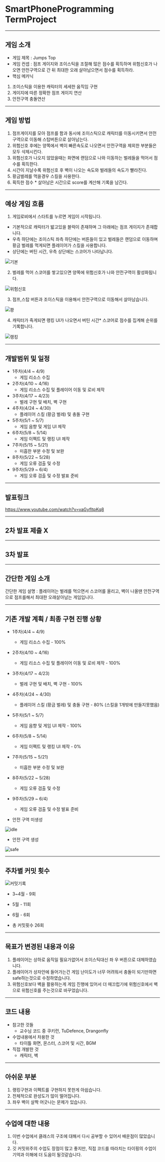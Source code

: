 # SmartPhoneProgramming TermProject


---- -
## 게임 소개


- 게임 제목 : Jumps Top
- 게임 컨셉 : 점프 게이지와 조이스틱을 조절해 많은 점수를 획득하며 위험신호가 나오면 안전구역으로 간 뒤 최대한 오래 살아남으면서 점수를 획득하라.
- 핵심 메카닉 


1. 조이스틱을 이용한 캐릭터의 세세한 움직임 구현
2. 게이지에 따른 정확한 점프 게이지 연산
3. 안전구역 충돌연산

---- -
## 게임 방법


1. 점프게이지를 모아 점프를 함과 동시에 조이스틱으로 캐릭터를 이동시키면서 안전구역으로 이동해 스탑버튼으로 살아남는다.
2. 위험신호 후에는 양쪽에서 벽이 빠른속도로 나오면서 안전구역을 제외한 부분들은 모두 삭제시킨다.
3. 위험신호가 나오지 않았을때는 화면에 랜덤으로 나와 이동하는 벌레들을 먹어서 점수를 획득한다.
4. 시간이 지날수록 위험신호 후 벽이 나오는 속도와 벌레들의 속도가 빨라진다.
5. 황금벌레를 먹을경우 스킬을 사용한다.
6. 획득한 점수 * 살아남은 시간으로 score를 계산해 기록을 남긴다.

---- -
## 예상 게임 흐름


1. 게임로비에서 스타트를 누르면 게임이 시작됩니다.
- 기본적으로 캐릭터가 밟고있을 블럭이 존재하며 그 아래에는 점프 게이지가 존재합니다. 
- 우측 하단에는 조이스틱 좌측 하단에는 버튼들이 있고 벌레들은 랜덤으로 이동하며 황금 벌레를 먹게되면 플레이어가 스킬을 사용합니다. 
- 상단에는 버틴 시간, 우측 상단에는 스코어가 나타납니다.


![기본](https://user-images.githubusercontent.com/94315575/236124780-df019b04-be4d-480e-b402-532367e60396.jpg)


2. 벌레를 먹어 스코어를 쌓고있으면 양쪽에 위험신호가 나와 안전구역이 활성화됩니다.


![위험신호](https://user-images.githubusercontent.com/94315575/236124799-e15a1d48-7795-40db-ae1c-3e037a4655a3.jpg)


3. 점프,스탑 버튼과 조이스틱을 이용해서 안전구역으로 이동해서 살아남습니다.


![쾅](https://user-images.githubusercontent.com/94315575/236124800-9c6484f4-534d-4819-9549-c338dde3a7f5.jpg)


4. 캐릭터가 죽게되면 랭킹 UI가 나오면서 버틴 시간* 스코어로 점수를 집계해 순위를 기록합니다.


![랭킹](https://user-images.githubusercontent.com/94315575/236124798-65b156d9-22ff-40e6-a93b-5260fb80e54a.jpg)


---- -
## 개발범위 및 일정


- 1주차(4/4 ~ 4/9)
  - 게임 리소스 수집
- 2주차(4/10 ~ 4/16)
  - 게임 리소스 수집 및 플레이어 이동 및 로비 제작
- 3주차(4/17 ~ 4/23)
  - 벌레 구현 및 배치, 벽 구현
- 4주차(4/24 ~ 4/30)
  - 플레이어 스킬 (황금 벌레) 및 충돌 구현
- 5주차(5/1 ~ 5/7)
  - 게임 음향 및 게임 UI 제작
- 6주차(5/8 ~ 5/14)
  - 게임 이펙트 및 랭킹 UI 제작
- 7주차(5/15 ~ 5/21)
  - 미흡한 부분 수정 및 보완
- 8주차(5/22 ~ 5/28)
  - 게임 오류 검출 및 수정
- 9주차(5/29 ~ 6/4)
  - 게임 오류 검출 및 수정 발표 준비
  
---- -

## 발표링크

<https://www.youtube.com/watch?v=vaGyfltpKq8>

---- -

## 2차 발표 제출 X

---- -

## 3차 발표 

---- -

## 간단한 게임 소개

간단한 게임 설명 : 플레이어는 벌레를 먹으면서 스코어를 올리고, 벽이 나올땐 안전구역으로 점프를해서 최대한 오래살아남는 게임입니다.

---- -
## 기존 개발 계획 / 최종 구현 진행 상황



- 1주차(4/4 ~ 4/9)
  - 게임 리소스 수집 - 100%
- 2주차(4/10 ~ 4/16)
  - 게임 리소스 수집 및 플레이어 이동 및 로비 제작 - 100%
- 3주차(4/17 ~ 4/23)
  - 벌레 구현 및 배치, 벽 구현 - 100%
- 4주차(4/24 ~ 4/30)
  - 플레이어 스킬 (황금 벌레) 및 충돌 구현 - 80% (스킬을 1개밖에 만들지못했음)
- 5주차(5/1 ~ 5/7)
  - 게임 음향 및 게임 UI 제작 - 100%
- 6주차(5/8 ~ 5/14)
  - 게임 이펙트 및 랭킹 UI 제작 - 0%
- 7주차(5/15 ~ 5/21)
  - 미흡한 부분 수정 및 보완
- 8주차(5/22 ~ 5/28)
  - 게임 오류 검출 및 수정
- 9주차(5/29 ~ 6/4)
  - 게임 오류 검출 및 수정 발표 준비


- 안전 구역 미생성


![idle](https://github.com/SungWooHyuk/SmartPhoneProgramming/assets/94315575/6ff5e5f5-895c-4211-b036-ea0f961f97c9)


- 안전 구역 생성


![safe](https://github.com/SungWooHyuk/SmartPhoneProgramming/assets/94315575/a532d9f3-f1df-4d36-9b02-b2e8a5e7c1f4)



---- -
## 주차별 커밋 횟수

![커밋기록](https://github.com/SungWooHyuk/SmartPhoneProgramming/assets/94315575/0a8d44da-e233-43e2-a3ca-cd51d2ad537a)

- 3~4월 - 9회
- 5월 - 11회
- 6월 - 6회

- 총 커밋횟수 26회

---- -
## 목표가 변경된 내용과 이유



1. 플레이어는 상하로 움직일 필요가없어서 조이스틱대신 좌 우 버튼으로 대체하였습니다.
2. 플레이어가 상자안에 들어가는건 게임 난이도가 너무 어려워서 충돌이 되기만하면 safe하는것으로 수정하였습니다.
3. 위험신호보다 벽을 활용하는게 게임 진행에 있어서 더 매끄럽기에 위험신호에서 벽으로 위험신호를 주는것으로 바꾸었습니다.

---- -
## 코드 내용


- 참고한 것들 
    - 교수님 코드 중 쿠키런, TuDefence, Drangonfly
- 수업내용에서 차용한 것
    - 타이틀 화면, 몬스터, 스코어 및 시간, BGM
- 직접 개발한 것
    - 캐릭터, 벽


---- -
## 아쉬운 부분




1. 랭킹구현과 이펙트를 구현하지 못한게 아쉽습니다.
2. 전체적으로 완성도가 많이 떨어집니다.
3. 좌우 벽이 살짝 어긋나는 문제가 있습니다.


---- -
## 수업에 대한 내용



1. 이번 수업에서 클래스의 구조에 대해서 다시 공부할 수 있어서 배운점이 많았습니다.
2. 깃 커밋위주의 수업도 장점이 많고 좋지만, 직접 코드를 따라치는 타이핑의 수업이 기억과 이해에 더 도움이 될것같습니다.
